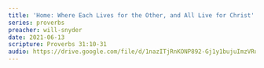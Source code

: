 ```yaml
---
title: 'Home: Where Each Lives for the Other, and All Live for Christ'
series: proverbs
preacher: will-snyder
date: 2021-06-13
scripture: Proverbs 31:10-31
audio: https://drive.google.com/file/d/1nazITjRnKONP892-Gj1y1bujuImzVRu8/view
---
```

